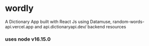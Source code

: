 # wordly

A Dictionary App built with React Js using Datamuse, random-words-api.vercel.app and api.dictionaryapi.dev/ backend resources
### uses node v16.15.0 